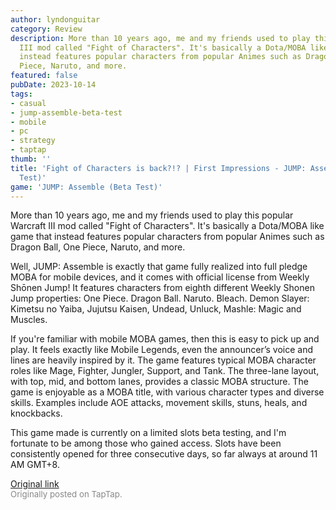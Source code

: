 ```yaml
---
author: lyndonguitar
category: Review
description: More than 10 years ago, me and my friends used to play this popular Warcraft
  III mod called "Fight of Characters". It's basically a Dota/MOBA like game that
  instead features popular characters from popular Animes such as Dragon Ball, One
  Piece, Naruto, and more.
featured: false
pubDate: 2023-10-14
tags:
- casual
- jump-assemble-beta-test
- mobile
- pc
- strategy
- taptap
thumb: ''
title: 'Fight of Characters is back?!? | First Impressions - JUMP: Assemble (Beta
  Test)'
game: 'JUMP: Assemble (Beta Test)'
---
```

More than 10 years ago, me and my friends used to play this popular Warcraft III mod called "Fight of Characters". It's basically a Dota/MOBA like game that instead features popular characters from popular Animes such as Dragon Ball, One Piece, Naruto, and more.

Well, JUMP: Assemble is exactly that game fully realized into full pledge MOBA for mobile devices, and it comes with official license from Weekly Shōnen Jump! It features characters from eighth different Weekly Shonen Jump properties: One Piece. Dragon Ball. Naruto. Bleach. Demon Slayer: Kimetsu no Yaiba, Jujutsu Kaisen, Undead, Unluck, Mashle: Magic and Muscles.

If you're familiar with mobile MOBA games, then this is easy to pick up and play. It feels exactly like Mobile Legends, even the announcer’s voice and lines are heavily inspired by it. The game features typical MOBA character roles like Mage, Fighter, Jungler, Support, and Tank. The three-lane layout, with top, mid, and bottom lanes, provides a classic MOBA structure.  The game is enjoyable as a MOBA title, with various character types and diverse skills. Examples include AOE attacks, movement skills, stuns, heals, and knockbacks.

This game made is currently on a limited slots beta testing, and I'm fortunate to be among those who gained access. Slots have been consistently opened for three consecutive days, so far always at around 11 AM GMT+8.

[Original link](https://www.taptap.io/post/6435900)<br><span style="font-size: 0.95em; color: #888;">Originally posted on TapTap.</span>